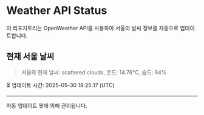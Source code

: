 
# Weather API Status

이 리포지토리는 OpenWeather API를 사용하여 서울의 날씨 정보를 자동으로 업데이트합니다.

## 현재 서울 날씨
> 서울의 현재 날씨: scattered clouds, 온도: 14.76°C, 습도: 94%

⏳ 업데이트 시간: 2025-05-30 18:25:17 (UTC)

---
자동 업데이트 봇에 의해 관리됩니다.
